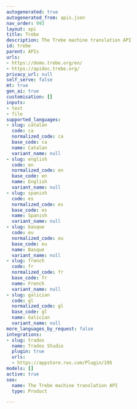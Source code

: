 ```yaml
---
autogenerated: true
autogenerated_from: apis.json
nav_order: 993
layout: api
title: Trebe
description: The Trebe machine translation API
id: trebe
parent: APIs
urls:
- https://demo.trebe.org/en/
- https://apidoc.trebe.org/
privacy_url: null
self_serve: false
mt: true
gen_ai: true
customisation: []
inputs:
- text
- file
supported_languages:
- slug: catalan
  code: ca
  normalized_code: ca
  base_code: ca
  name: Catalan
  variant_name: null
- slug: english
  code: en
  normalized_code: en
  base_code: en
  name: English
  variant_name: null
- slug: spanish
  code: es
  normalized_code: es
  base_code: es
  name: Spanish
  variant_name: null
- slug: basque
  code: eu
  normalized_code: eu
  base_code: eu
  name: Basque
  variant_name: null
- slug: french
  code: fr
  normalized_code: fr
  base_code: fr
  name: French
  variant_name: null
- slug: galician
  code: gl
  normalized_code: gl
  base_code: gl
  name: Galician
  variant_name: null
more_languages_by_request: false
integrations:
- slug: trados
  name: Trados Studio
  plugin: true
  urls:
  - https://appstore.rws.com/Plugin/195
models: []
active: true
seo:
  name: The Trebe machine translation API
  type: Product

---
```


